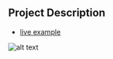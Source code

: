 ## Project Description

* [live example](https://learning-zone.github.io/website-templates/droll/)

![alt text](https://github.com/learning-zone/Website-Templates/blob/master/assets/droll.png "droll")
